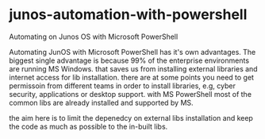 # junos-automation-with-powershell
Automating on Junos OS with Microsoft PowerShell

Automating JunOS with Microsoft PowerShell has it's own advantages. The biggest single advantage is because 99% of the enterprise environments are running MS Windows. 
that saves us from installing external libraries and internet access for lib installation. 
there are at some points you need to get permissoin from different teams in order to install libraries, e.g, cyber security, applications or desktop support. 
with MS PowerShell most of the common libs are already installed and supported by MS. 

the aim here is to limit the depenedcy on external libs installation and keep the code as much as possible to the in-built libs.


